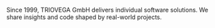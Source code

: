 Since 1999, TRIOVEGA GmbH delivers individual software solutions. We share insights and code shaped by real-world projects.
